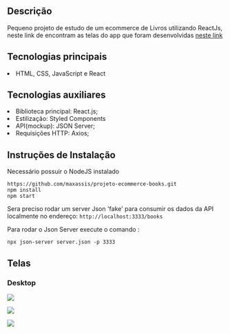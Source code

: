 ## Descrição
Pequeno projeto de estudo de um ecommerce de Livros utilizando ReactJs, neste link de encontram as telas do app que foram desenvolvidas  [neste link](https://www.figma.com/file/jgdFJWm67RYM79JqqRVBbp/ecommerce-books?node-id=0%3A1)

## Tecnologias principais
<li>HTML, CSS, JavaScript e React</li>     

## Tecnologias auxiliares
<li>Biblioteca principal: React.js;</li>
<li>Estilização: Styled Components </li> 
<li>API(mockup): JSON Server;</li>
<li>Requisições HTTP: Axios;</li>

## Instruções de Instalação

Necessário possuir o NodeJS instalado

`````
https://github.com/maxassis/projeto-ecommerce-books.git
npm install
npm start
`````

Sera preciso rodar um server Json 'fake' para consumir os dados da API localmente no endereço:  ``http://localhost:3333/books``

Para rodar o Json Server execute o comando :

``npx json-server server.json -p 3333``


## Telas

### Desktop

![](https://images2.imgbox.com/98/f1/Yfc1Fxg4_o.jpg)

![](https://images2.imgbox.com/65/0b/qqVKLlgP_o.jpg)

![](https://images2.imgbox.com/ec/e8/dwI4kpNM_o.jpg)

